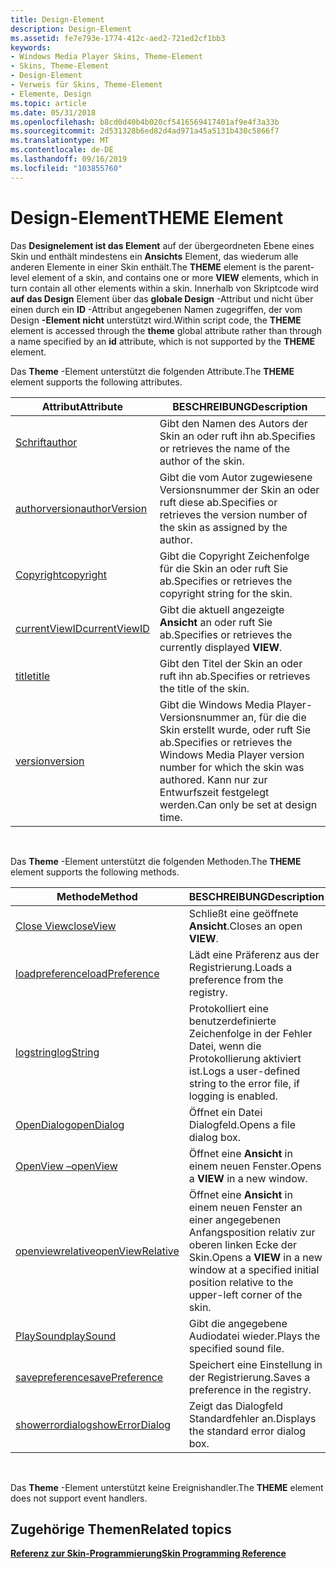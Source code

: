 ```yaml
---
title: Design-Element
description: Design-Element
ms.assetid: fe7e793e-1774-412c-aed2-721ed2cf1bb3
keywords:
- Windows Media Player Skins, Theme-Element
- Skins, Theme-Element
- Design-Element
- Verweis für Skins, Theme-Element
- Elemente, Design
ms.topic: article
ms.date: 05/31/2018
ms.openlocfilehash: b8cd0d40b4b020cf5416569417401af9e4f3a33b
ms.sourcegitcommit: 2d531328b6ed82d4ad971a45a5131b430c5866f7
ms.translationtype: MT
ms.contentlocale: de-DE
ms.lasthandoff: 09/16/2019
ms.locfileid: "103855760"
---
```

# <a name="theme-element"></a><span data-ttu-id="113b3-108">Design-Element</span><span class="sxs-lookup"><span data-stu-id="113b3-108">THEME Element</span></span>

<span data-ttu-id="113b3-109">Das **Designelement ist das Element** auf der übergeordneten Ebene eines Skin und enthält mindestens ein **Ansichts** Element, das wiederum alle anderen Elemente in einer Skin enthält.</span><span class="sxs-lookup"><span data-stu-id="113b3-109">The **THEME** element is the parent-level element of a skin, and contains one or more **VIEW** elements, which in turn contain all other elements within a skin.</span></span> <span data-ttu-id="113b3-110">Innerhalb von Skriptcode wird **auf das Design** Element über das **globale Design** -Attribut und nicht über einen durch ein **ID** -Attribut angegebenen Namen zugegriffen, der vom Design **-Element nicht** unterstützt wird.</span><span class="sxs-lookup"><span data-stu-id="113b3-110">Within script code, the **THEME** element is accessed through the **theme** global attribute rather than through a name specified by an **id** attribute, which is not supported by the **THEME** element.</span></span>

<span data-ttu-id="113b3-111">Das **Theme** -Element unterstützt die folgenden Attribute.</span><span class="sxs-lookup"><span data-stu-id="113b3-111">The **THEME** element supports the following attributes.</span></span>



| <span data-ttu-id="113b3-112">Attribut</span><span class="sxs-lookup"><span data-stu-id="113b3-112">Attribute</span></span>                                | <span data-ttu-id="113b3-113">BESCHREIBUNG</span><span class="sxs-lookup"><span data-stu-id="113b3-113">Description</span></span>                                                                                                                     |
|------------------------------------------|---------------------------------------------------------------------------------------------------------------------------------|
| [<span data-ttu-id="113b3-114">Schrift</span><span class="sxs-lookup"><span data-stu-id="113b3-114">author</span></span>](theme-author.md)               | <span data-ttu-id="113b3-115">Gibt den Namen des Autors der Skin an oder ruft ihn ab.</span><span class="sxs-lookup"><span data-stu-id="113b3-115">Specifies or retrieves the name of the author of the skin.</span></span>                                                                      |
| [<span data-ttu-id="113b3-116">authorversion</span><span class="sxs-lookup"><span data-stu-id="113b3-116">authorVersion</span></span>](theme-authorversion.md) | <span data-ttu-id="113b3-117">Gibt die vom Autor zugewiesene Versionsnummer der Skin an oder ruft diese ab.</span><span class="sxs-lookup"><span data-stu-id="113b3-117">Specifies or retrieves the version number of the skin as assigned by the author.</span></span>                                                |
| [<span data-ttu-id="113b3-118">Copyright</span><span class="sxs-lookup"><span data-stu-id="113b3-118">copyright</span></span>](theme-copyright.md)         | <span data-ttu-id="113b3-119">Gibt die Copyright Zeichenfolge für die Skin an oder ruft Sie ab.</span><span class="sxs-lookup"><span data-stu-id="113b3-119">Specifies or retrieves the copyright string for the skin.</span></span>                                                                       |
| [<span data-ttu-id="113b3-120">currentViewID</span><span class="sxs-lookup"><span data-stu-id="113b3-120">currentViewID</span></span>](theme-currentviewid.md) | <span data-ttu-id="113b3-121">Gibt die aktuell angezeigte **Ansicht** an oder ruft Sie ab.</span><span class="sxs-lookup"><span data-stu-id="113b3-121">Specifies or retrieves the currently displayed **VIEW**.</span></span>                                                                        |
| [<span data-ttu-id="113b3-122">title</span><span class="sxs-lookup"><span data-stu-id="113b3-122">title</span></span>](theme-title.md)                 | <span data-ttu-id="113b3-123">Gibt den Titel der Skin an oder ruft ihn ab.</span><span class="sxs-lookup"><span data-stu-id="113b3-123">Specifies or retrieves the title of the skin.</span></span>                                                                                   |
| [<span data-ttu-id="113b3-124">version</span><span class="sxs-lookup"><span data-stu-id="113b3-124">version</span></span>](theme-version.md)             | <span data-ttu-id="113b3-125">Gibt die Windows Media Player-Versionsnummer an, für die die Skin erstellt wurde, oder ruft Sie ab.</span><span class="sxs-lookup"><span data-stu-id="113b3-125">Specifies or retrieves the Windows Media Player version number for which the skin was authored.</span></span> <span data-ttu-id="113b3-126">Kann nur zur Entwurfszeit festgelegt werden.</span><span class="sxs-lookup"><span data-stu-id="113b3-126">Can only be set at design time.</span></span> |



 

<span data-ttu-id="113b3-127">Das **Theme** -Element unterstützt die folgenden Methoden.</span><span class="sxs-lookup"><span data-stu-id="113b3-127">The **THEME** element supports the following methods.</span></span>



| <span data-ttu-id="113b3-128">Methode</span><span class="sxs-lookup"><span data-stu-id="113b3-128">Method</span></span>                                         | <span data-ttu-id="113b3-129">BESCHREIBUNG</span><span class="sxs-lookup"><span data-stu-id="113b3-129">Description</span></span>                                                                                                     |
|------------------------------------------------|-----------------------------------------------------------------------------------------------------------------|
| [<span data-ttu-id="113b3-130">Close View</span><span class="sxs-lookup"><span data-stu-id="113b3-130">closeView</span></span>](theme-closeview.md)               | <span data-ttu-id="113b3-131">Schließt eine geöffnete **Ansicht**.</span><span class="sxs-lookup"><span data-stu-id="113b3-131">Closes an open **VIEW**.</span></span>                                                                                        |
| [<span data-ttu-id="113b3-132">loadpreference</span><span class="sxs-lookup"><span data-stu-id="113b3-132">loadPreference</span></span>](theme-loadpreference.md)     | <span data-ttu-id="113b3-133">Lädt eine Präferenz aus der Registrierung.</span><span class="sxs-lookup"><span data-stu-id="113b3-133">Loads a preference from the registry.</span></span>                                                                           |
| [<span data-ttu-id="113b3-134">logstring</span><span class="sxs-lookup"><span data-stu-id="113b3-134">logString</span></span>](theme-logstring.md)               | <span data-ttu-id="113b3-135">Protokolliert eine benutzerdefinierte Zeichenfolge in der Fehler Datei, wenn die Protokollierung aktiviert ist.</span><span class="sxs-lookup"><span data-stu-id="113b3-135">Logs a user-defined string to the error file, if logging is enabled.</span></span>                                            |
| [<span data-ttu-id="113b3-136">OpenDialog</span><span class="sxs-lookup"><span data-stu-id="113b3-136">openDialog</span></span>](theme-opendialog.md)             | <span data-ttu-id="113b3-137">Öffnet ein Datei Dialogfeld.</span><span class="sxs-lookup"><span data-stu-id="113b3-137">Opens a file dialog box.</span></span>                                                                                        |
| [<span data-ttu-id="113b3-138">OpenView –</span><span class="sxs-lookup"><span data-stu-id="113b3-138">openView</span></span>](theme-openview.md)                 | <span data-ttu-id="113b3-139">Öffnet eine **Ansicht** in einem neuen Fenster.</span><span class="sxs-lookup"><span data-stu-id="113b3-139">Opens a **VIEW** in a new window.</span></span>                                                                               |
| [<span data-ttu-id="113b3-140">openviewrelative</span><span class="sxs-lookup"><span data-stu-id="113b3-140">openViewRelative</span></span>](theme-openviewrelative.md) | <span data-ttu-id="113b3-141">Öffnet eine **Ansicht** in einem neuen Fenster an einer angegebenen Anfangsposition relativ zur oberen linken Ecke der Skin.</span><span class="sxs-lookup"><span data-stu-id="113b3-141">Opens a **VIEW** in a new window at a specified initial position relative to the upper-left corner of the skin.</span></span> |
| [<span data-ttu-id="113b3-142">PlaySound</span><span class="sxs-lookup"><span data-stu-id="113b3-142">playSound</span></span>](theme-playsound.md)               | <span data-ttu-id="113b3-143">Gibt die angegebene Audiodatei wieder.</span><span class="sxs-lookup"><span data-stu-id="113b3-143">Plays the specified sound file.</span></span>                                                                                 |
| [<span data-ttu-id="113b3-144">savepreference</span><span class="sxs-lookup"><span data-stu-id="113b3-144">savePreference</span></span>](theme-savepreference.md)     | <span data-ttu-id="113b3-145">Speichert eine Einstellung in der Registrierung.</span><span class="sxs-lookup"><span data-stu-id="113b3-145">Saves a preference in the registry.</span></span>                                                                             |
| [<span data-ttu-id="113b3-146">showerrordialog</span><span class="sxs-lookup"><span data-stu-id="113b3-146">showErrorDialog</span></span>](theme-showerrordialog.md)   | <span data-ttu-id="113b3-147">Zeigt das Dialogfeld Standardfehler an.</span><span class="sxs-lookup"><span data-stu-id="113b3-147">Displays the standard error dialog box.</span></span>                                                                         |



 

<span data-ttu-id="113b3-148">Das **Theme** -Element unterstützt keine Ereignishandler.</span><span class="sxs-lookup"><span data-stu-id="113b3-148">The **THEME** element does not support event handlers.</span></span>

## <a name="related-topics"></a><span data-ttu-id="113b3-149">Zugehörige Themen</span><span class="sxs-lookup"><span data-stu-id="113b3-149">Related topics</span></span>

<dl> <dt>

[<span data-ttu-id="113b3-150">**Referenz zur Skin-Programmierung**</span><span class="sxs-lookup"><span data-stu-id="113b3-150">**Skin Programming Reference**</span></span>](skin-programming-reference.md)
</dt> </dl>

 

 




